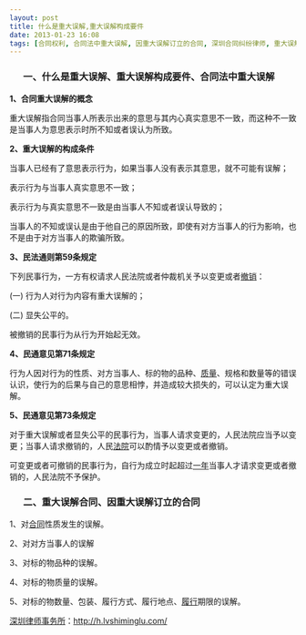 ```yaml
---
layout: post
title: 什么是重大误解,重大误解构成要件
date: 2013-01-23 16:08
tags: [合同权利, 合同法中重大误解, 因重大误解订立的合同, 深圳合同纠纷律师, 重大误解合同]
---
```

<ol>
<h3>一、什么是重大误解、重大误解构成要件、合同法中重大误解</h3>
</ol>
<strong>1、合同重大误解的概念</strong>

重大误解指合同当事人所表示出来的意思与其内心真实意思不一致，而这种不一致是当事人为意思表示时所不知或者误认为所致。

<strong>2、重大误解的构成条件</strong>

当事人已经有了意思表示行为，如果当事人没有表示其意思，就不可能有误解；

表示行为与当事人真实意思不一致；

表示行为与真实意思不一致是由当事人不知或者误认导致的；

当事人的不知或误认是由于他自己的原因所致，即使有对方当事人的行为影响，也不是由于对方当事人的欺骗所致。

<strong>3、民法通则第59条规定</strong>

下列民事行为，一方有权请求人民法院或者仲裁机关予以变更或者<a href="http://h.lvshiminglu.com/law/977.html">撤销</a>：

(一) 行为人对行为内容有重大误解的；

(二) 显失公平的。

被撤销的民事行为从行为开始起无效。

<strong>4、民通意见第71条规定</strong>

行为人因对行为的性质、对方当事人、标的物的品种、<a href="http://h.lvshiminglu.com/law/937.html">质量</a>、规格和数量等的错误认识，使行为的后果与自己的意思相悖，并造成较大损失的，可以认定为重大误解。

<strong>5、民通意见第73条规定</strong>

对于重大误解或者显失公平的民事行为，当事人请求变更的，人民法院应当予以变更；当事人请求撤销的，人民<a href="http://h.lvshiminglu.com/law/794.html">法院</a>可以酌情予以变更或者撤销。

可变更或者可撤销的民事行为，自行为成立时起超过<a href="http://h.lvshiminglu.com/law/876.html">一年</a>当事人才请求变更或者撤销的，人民法院不予保护。
<ol>
<h3>二、重大误解合同、因重大误解订立的合同</h3>
</ol>
1、对<a href="http://h.lvshiminglu.com/law/872.html">合同</a>性质发生的误解。

2、对对方当事人的误解

3、对标的物品种的误解。

4、对标的物质量的误解。

5、对标的物数量、包装、履行方式、履行地点、<a href="http://h.lvshiminglu.com/law/724.html">履行</a>期限的误解。

<a href="http://h.lvshiminglu.com/">深圳律师事务所</a>：<a href="http://h.lvshiminglu.com/">http://h.lvshiminglu.com/</a>

